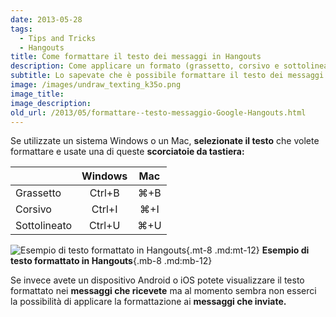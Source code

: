 ```yaml
---
date: 2013-05-28
tags:
  - Tips and Tricks
  - Hangouts
title: Come formattare il testo dei messaggi in Hangouts
description: Come applicare un formato (grassetto, corsivo e sottolineato) al testo degli Hangouts.
subtitle: Lo sapevate che è possibile formattare il testo dei messaggi con il nuovo Hangouts di Google?
image: /images/undraw_texting_k35o.png
image_title:
image_description:
old_url: /2013/05/formattare--testo-messaggio-Google-Hangouts.html
---
```

Se utilizzate un sistema Windows o un Mac, **selezionate il testo** che volete formattare e usate una di queste **scorciatoie da tastiera:**

|   |	Windows	| Mac |
|---|:---:|:---:|
| Grassetto	|   Ctrl+B   | ⌘+B |
| Corsivo |	Ctrl+I | ⌘+I |
| Sottolineato | Ctrl+U | ⌘+U |

![Esempio di testo formattato in Hangouts](/images/hangouts-formattazione-testo-messaggio.png 'Esempio di testo formattato in Hangouts'){.mt-8 .md:mt-12} **Esempio di testo formattato in Hangouts**{.mb-8 .md:mb-12}

Se invece avete un dispositivo Android o iOS potete visualizzare il testo formattato nei **messaggi che ricevete** ma al momento sembra non esserci la possibilità di applicare la formattazione ai **messaggi che inviate.**

